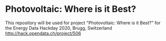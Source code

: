 # Photovoltaic: Where is it Best?
This repository will be used for project "Photovoltaic: Where is it Best?" for the Energy Data Hackday 2020, Brugg, Switzerland
http://hack.opendata.ch/project/506
